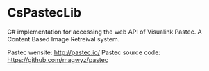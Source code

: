 # CsPastecLib

C# implementation for accessing the web API of Visualink Pastec. A Content Based Image Retreival system.

Pastec wensite:      http://pastec.io/
Pastec source code:  https://github.com/magwyz/pastec
